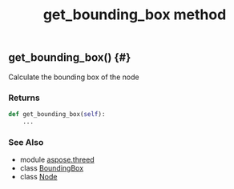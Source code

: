 ﻿---
title: get_bounding_box method
second_title: Aspose.3D for Python via .NET API References
description: 
type: docs
weight: 70
url: /python-net/aspose.threed/node/get_bounding_box/
is_root: false
---

## get_bounding_box() {#}

Calculate the bounding box of the node


### Returns 





```python
def get_bounding_box(self):
    ...
```





### See Also
* module [aspose.threed](../../)
* class [BoundingBox](/3d/python-net/aspose.threed.utilities/boundingbox)
* class [Node](/3d/python-net/aspose.threed/node)
